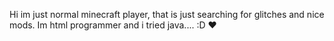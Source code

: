 Hi im just normal minecraft player, that is just searching for glitches and nice mods. Im html programmer and i tried java.... :D ❤️
